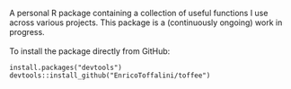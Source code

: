 A personal R package containing a collection of useful functions I use across various projects. This package is a (continuously ongoing) work in progress. <br/><br/>
To install the package directly from GitHub: <br/>
```{r}
install.packages("devtools") 
devtools::install_github("EnricoToffalini/toffee") 
```

